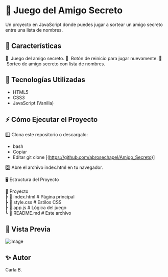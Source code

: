 # 🎯 Juego del Amigo Secreto
Un proyecto en JavaScript donde puedes jugar a sortear un amigo secreto entre una lista de nombres.

## 🚀 Características
🔹 &nbsp;Juego del amigo secreto.
🔹 &nbsp;Botón de reinicio para jugar nuevamente.
🔹 &nbsp;Sorteo de amigo secreto con lista de nombres.

## 📌 Tecnologías Utilizadas
- HTML5
- CSS3
- JavaScript (Vanilla)

## ⚡ Cómo Ejecutar el Proyecto
1️⃣ Clona este repositorio o descargalo:

- bash
- Copiar
- Editar
git clone [(https://github.com/abrosechapel/Amigo_Secreto)]

2️⃣ Abre el archivo index.html en tu navegador.

🖥️ Estructura del Proyecto

📂 Proyecto  
 ┣ 📜 index.html    # Página principal  
 ┣ 📜 style.css     # Estilos CSS  
 ┣ 📜 app.js        # Lógica del juego  
 ┗ 📜 README.md     # Este archivo  
 
## 📸 Vista Previa

![image](https://github.com/user-attachments/assets/b3e7a2c5-eee9-4192-8b67-71898c13fd5e)

## ✨ Autor
Carla B.

